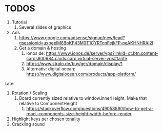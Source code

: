 # TODOS

1. Tutorial
   1. Several slides of graphics
2. Ads
   1. https://www.google.com/adsense/signup/new/lead?gsessionid=uxpeelM8BpKF43M0T1CYRTqnFejkFP-peAKHNHRAl2I
   2. Get a domain & hosting
      1. ionos de: https://www.ionos.de/server/vps?linkId=ct.btn.content-cards800684.cards.card.virtual-server-vps#tarife
      2. https://www.strato.de/buy/ger/domain/display/1
      3. Alternativ: digital ocean: https://www.digitalocean.com/products/app-platform/


Later
   1. Rotation / Scaling
      1. Board currently sized relative to window.innerHeight. Make that relative to ComponentHeight
         1. https://stackoverflow.com/questions/49058890/how-to-get-a-react-components-size-height-width-before-render
   2. Highlight keys per chosen tonality
   3. Crackling sound